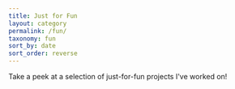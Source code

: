 ```yaml
---
title: Just for Fun
layout: category
permalink: /fun/
taxonomy: fun
sort_by: date
sort_order: reverse
---
```


Take a peek at a selection of just-for-fun projects I've worked on!
